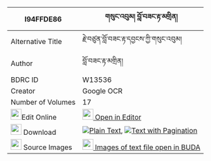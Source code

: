 |I94FFDE86|གསུང་འབུམ། བློ་བཟང་རྟ་མགྲིན། 
| --- | --- 
|Alternative Title |རྗེ་བཙུན་བློ་བཟང་རྟ་དབྱངས་ཀྱི་གསུང་འབུམ།
|Author| བློ་བཟང་རྟ་མགྲིན།
|BDRC ID | W13536
|Creator | Google OCR
|Number of Volumes| 17
|<img width="25" src="https://img.icons8.com/color/25/000000/edit-property.png">Edit Online| [<img width="25" src="https://avatars.githubusercontent.com/u/45091458?s=200&v=4"> Open in Editor](http://editor.openpecha.org/I94FFDE86)
|<img width="25" src="https://img.icons8.com/fluent/48/000000/download-2.png"/>  Download | [![](https://img.icons8.com/color/20/000000/txt.png)Plain Text](https://github.com/Openpecha/I94FFDE86/releases/download/v2/sungbum_lozang_tamdrin_plain_I94FFDE86.zip), [![](https://img.icons8.com/color/20/000000/txt.png)Text with Pagination](https://github.com/Openpecha/I94FFDE86/releases/download/v2/sungbum_lozang_tamdrin_pages_I94FFDE86.zip)
|<img width="25" src="https://img.icons8.com/plasticine/100/000000/pictures-folder.png"/>  Source Images | [<img width="25" src="https://library.bdrc.io/icons/BUDA-small.svg"> Images of text file open in BUDA](https://library.bdrc.io/show/bdr:W13536)